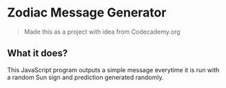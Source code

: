 # Zodiac Message Generator

> Made this as a project with idea from Codecademy.org

## What it does?

This JavaScript program outputs a simple message everytime it is run with a random Sun sign and prediction generated randomly.
